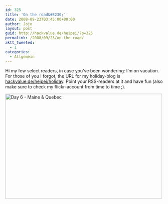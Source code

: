 ```yaml
---
id: 325
title: 'On the road&#8230;'
date: 2008-09-23T03:45:00+00:00
author: Jojo
layout: post
guid: http://hackvalue.de/heipei/?p=325
permalink: /2008/09/23/on-the-road/
aktt_tweeted:
  - 1
categories:
  - Allgemein
---
```

Hi my few select readers, in case you&#8217;ve been wondering: I&#8217;m on vacation. For those of you I forgot, the URL for my holiday-blog is [hackvalue.de/heipei/holiday](http://hackvalue.de/heipei/holiday). Point your RSS-readers at it and have fun (also make sure to check my flickr-account from time to time ;).
  
[<img src="https://farm4.static.flickr.com/3253/2876889257_f6969fc6f3.jpg" width="500" height="334" alt="Day 6 - Maine & Quebec" class="aligncenter" />](https://secure.flickr.com/photos/heipei/2876889257/ "Day 6 - Maine & Quebec by heipei, on Flickr")
